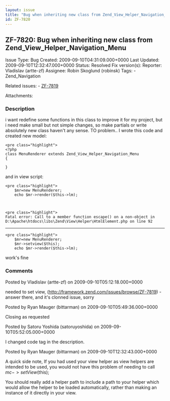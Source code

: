 ```yaml
---
layout: issue
title: "Bug when inheriting new class from Zend_View_Helper_Navigation_Menu"
id: ZF-7820
---
```


ZF-7820: Bug when inheriting new class from Zend\_View\_Helper\_Navigation\_Menu
--------------------------------------------------------------------------------

 Issue Type: Bug Created: 2009-09-10T04:31:09.000+0000 Last Updated: 2009-09-10T12:32:47.000+0000 Status: Resolved Fix version(s): 
 Reporter:  Vladislav (artte-zf)  Assignee:  Robin Skoglund (robinsk)  Tags: - Zend\_Navigation
 
 Related issues: - [ZF-7819](/issues/browse/ZF-7819)
 
 Attachments: 
### Description

i want redefine some functions in this class to improve it for my project, but i need make small but not simple changes, so make partials or write absolutely new class haven't any sense. TO problem.. I wrote this code and created new model:

 
    <pre class="highlight">
    <?php
    class MenuRenderer extends Zend_View_Helper_Navigation_Menu
    {
    
    }


and in view script:

 
    <pre class="highlight">
        $mr=new MenuRenderer;
        echo $mr->render($this->lm);


 
    <pre class="highlight">
    Fatal error: Call to a member function escape() on a non-object in D:\Apache\htdocs\libs\Zend\View\Helper\HtmlElement.php on line 92


- - - - - -


    <pre class="highlight">
        $mr=new MenuRenderer;
        $mr->setview($this);
        echo $mr->render($this->lm);


work's fine

 

 

### Comments

Posted by Vladislav (artte-zf) on 2009-09-10T05:12:18.000+0000

needed to set view, (<http://framework.zend.com/issues/browse/ZF-7819>) - answer there, and it's clonned issue, sorry

 

 

Posted by Ryan Mauger (bittarman) on 2009-09-10T05:49:36.000+0000

Closing as requested

 

 

Posted by Satoru Yoshida (satoruyoshida) on 2009-09-10T05:52:05.000+0000

I changed code tag in the description.

 

 

Posted by Ryan Mauger (bittarman) on 2009-09-10T12:32:43.000+0000

A quick side note, If you had used your view helper as view helpers are intended to be used, you would not have this problem of needing to call $mc->setView($this);

You should really add a helper path to include a path to your helper which would allow the helper to be loaded automatically, rather than making an instance of it directly in your view.

 

 